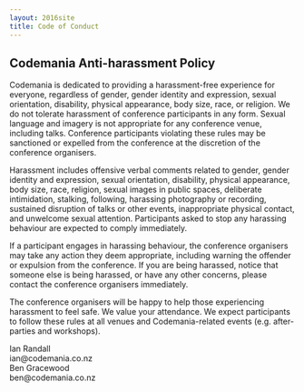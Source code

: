 ```yaml
---
layout: 2016site
title: Code of Conduct
---
```


## Codemania Anti-harassment Policy

Codemania is dedicated to providing a harassment-free experience for everyone, regardless of gender, gender identity and expression, sexual orientation, disability, physical appearance, body size, race, or religion. We do not tolerate harassment of conference participants in any form. Sexual language and imagery is not appropriate for any conference venue, including talks. Conference participants violating these rules may be sanctioned or expelled from the conference at the discretion of the conference organisers.

Harassment includes offensive verbal comments related to gender, gender identity and expression, sexual orientation, disability, physical appearance, body size, race, religion, sexual images in public spaces, deliberate intimidation, stalking, following, harassing photography or recording, sustained disruption of talks or other events, inappropriate physical contact, and unwelcome sexual attention. Participants asked to stop any harassing behaviour are expected to comply immediately.

If a participant engages in harassing behaviour, the conference organisers may take any action they deem appropriate, including warning the offender or expulsion from the conference. If you are being harassed, notice that someone else is being harassed, or have any other concerns, please contact the conference organisers immediately.

The conference organisers will be happy to help those experiencing harassment to feel safe. We value your attendance. We expect participants to follow these rules at all venues and Codemania-related events (e.g. after-parties and workshops).

<div class="row">
	<div class="col-xs-6">
		Ian Randall <br/>
		ian@codemania.co.nz
	</div>
	<div class="col-xs-6">
		Ben Gracewood <br/>
		ben@codemania.co.nz
	</div>
</div>
